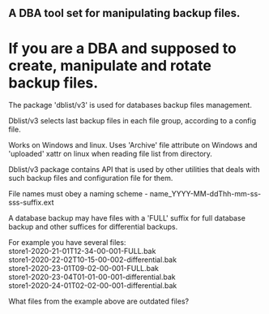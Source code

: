 ## A DBA tool set for manipulating backup files. ##
# If you are a DBA and supposed to create, manipulate and rotate backup files. #

The package 'dblist/v3' is used for databases backup files management.  

Dblist/v3 selects last backup files in each file group, according to a config file.  

Works on Windows and linux. Uses 'Archive' file attribute on Windows and 'uploaded' xattr on linux when reading file list from directory.  

Dblist/v3 package contains API that is used by other utilities that deals with such backup files and configuration file for them.  

File names must obey a naming scheme - name_YYYY-MM-ddThh-mm-ss-sss-suffix.ext  

A database backup may have files with a 'FULL' suffix for full database backup and other suffices for differential backups.  

For example you have several files:  
store1-2020-21-01T12-34-00-001-FULL.bak  
store1-2020-22-02T10-15-00-002-differential.bak  
store1-2020-23-01T09-02-00-001-FULL.bak  
store1-2020-23-04T01-01-00-001-differential.bak  
store1-2020-24-01T02-02-00-001-differential.bak  

What files from the example above are outdated files?  
